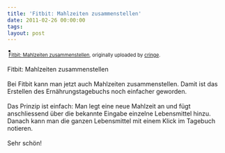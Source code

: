 ```yaml
---
title: 'Fitbit: Mahlzeiten zusammenstellen'
date: 2011-02-26 00:00:00 
tags: 
layout: post
---
```

<div style="text-align: left; padding: 3px;">
<a href="http://www.flickr.com/photos/cringe/5478623197/" title="photo sharing"><img src="http://farm6.static.flickr.com/5294/5478623197_a60b5d25e1.jpg" style="border: solid 2px #000000;" alt="" /></a>
<br />
<span style="font-size: 0.8em; margin-top: 0px;"><a href="http://www.flickr.com/photos/cringe/5478623197/">Fitbit: Mahlzeiten zusammenstellen</a>, originally uploaded by <a href="http://www.flickr.com/people/cringe/">cringe</a>.</span>
</div>
<p>
Fitbit: Mahlzeiten zusammenstellen<br />
<br />
Bei Fitbit kann man jetzt auch Mahlzeiten zusammenstellen. Damit ist das Erstellen des Ernährungstagebuchs noch einfacher geworden.<br />
<br />
Das Prinzip ist einfach: Man legt eine neue Mahlzeit an und fügt anschliessend über die bekannte Eingabe einzelne Lebensmittel hinzu. Danach kann man die ganzen Lebensmittel mit einem Klick im Tagebuch notieren.<br />
<br />
Sehr schön!
</p>
